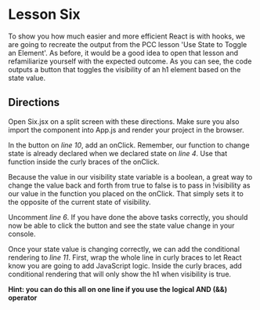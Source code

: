 # Lesson Six

To show you how much easier and more efficient React is with hooks, we are going to recreate the output from the PCC lesson 'Use State to Toggle an Element'. As before, it would be a good idea to open that lesson and refamiliarize yourself with the expected outcome. As you can see, the code outputs a button that toggles the visibility of an h1 element based on the state value.

## Directions

Open Six.jsx on a split screen with these directions. Make sure you also import the component into App.js and render your project in the browser. 

In the button on *line 10*, add an onClick. Remember, our function to change state is already declared when we declared state on *line 4*. Use that function inside the curly braces of the onClick.

Because the value in our visibility state variable is a boolean, a great way to change the value back and forth from true to false is to pass in !visibility as our value in the function you placed on the onClick. That simply sets it to the opposite of the current state of visibility. 

Uncomment *line 6*. If you have done the above tasks correctly, you should now be able to click the button and see the state value change in your console.

Once your state value is changing correctly, we can add the conditional rendering to *line 11*. First, wrap the whole line in curly braces to let React know you are going to add JavaScript logic. Inside the curly braces, add conditional rendering that will only show the h1 when visibility is true. 

**Hint: you can do this all on one line if you use the logical AND (&&) operator**
